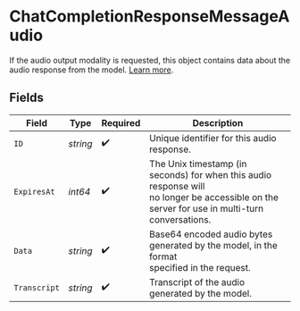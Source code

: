 # ChatCompletionResponseMessageAudio

If the audio output modality is requested, this object contains data
about the audio response from the model. [Learn more](/docs/guides/audio).



## Fields

| Field                                                                                                                                         | Type                                                                                                                                          | Required                                                                                                                                      | Description                                                                                                                                   |
| --------------------------------------------------------------------------------------------------------------------------------------------- | --------------------------------------------------------------------------------------------------------------------------------------------- | --------------------------------------------------------------------------------------------------------------------------------------------- | --------------------------------------------------------------------------------------------------------------------------------------------- |
| `ID`                                                                                                                                          | *string*                                                                                                                                      | :heavy_check_mark:                                                                                                                            | Unique identifier for this audio response.                                                                                                    |
| `ExpiresAt`                                                                                                                                   | *int64*                                                                                                                                       | :heavy_check_mark:                                                                                                                            | The Unix timestamp (in seconds) for when this audio response will<br/>no longer be accessible on the server for use in multi-turn<br/>conversations.<br/> |
| `Data`                                                                                                                                        | *string*                                                                                                                                      | :heavy_check_mark:                                                                                                                            | Base64 encoded audio bytes generated by the model, in the format<br/>specified in the request.<br/>                                           |
| `Transcript`                                                                                                                                  | *string*                                                                                                                                      | :heavy_check_mark:                                                                                                                            | Transcript of the audio generated by the model.                                                                                               |